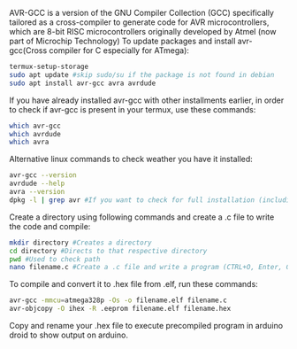 AVR-GCC is a version of the GNU Compiler Collection (GCC) specifically tailored as a cross-compiler to generate code for AVR microcontrollers, which are 8-bit RISC microcontrollers originally developed by Atmel (now part of Microchip Technology)
To update packages and install avr-gcc(Cross compiler for C especially for ATmega):
```bash
termux-setup-storage
sudo apt update #skip sudo/su if the package is not found in debian
sudo apt install avr-gcc avra avrdude
```
If you have already installed avr-gcc with other installments earlier, in order to check if avr-gcc is present in your termux, use these commands:
```bash
which avr-gcc
which avrdude
which avra
```
Alternative linux commands to check weather you have it installed:
```bash
avr-gcc --version
avrdude --help
avra --version
dpkg -l | grep avr #If you want to check for full installation (including libraries, configs, etc.) and not just the executables then run this command
```
Create a directory using following commands and create a .c file to write the code and compile:
```bash
mkdir directory #Creates a directory
cd directory #Directs to that respective directory
pwd #Used to check path
nano filename.c #Create a .c file and write a program (CTRL+O, Enter, CTRL+X)
```
To compile and convert it to .hex file from .elf, run these commands:
```bash
avr-gcc -mmcu=atmega328p -Os -o filename.elf filename.c
avr-objcopy -O ihex -R .eeprom filename.elf filename.hex
```
Copy and rename your .hex file to execute precompiled program in arduino droid to show output on arduino.
